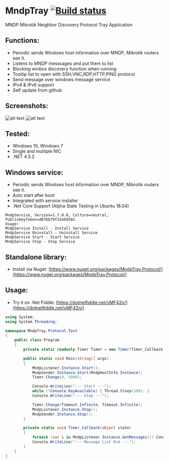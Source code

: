 # MndpTray [![Build status](https://ci.appveyor.com/api/projects/status/decjg2rq0hwn77rq?svg=true)](https://ci.appveyor.com/project/xmegz/mndptray)
MNDP Mikrotik Neighbor Discovery Protocol Tray Application

## Functions:
* Periodic sends Windows host information over MNDP, Mikrotik routers see it.
* Listens to MNDP messsages and put them to list
* Blocking winbox discovery function when running
* Tooltip list to open with SSH,VNC,RDP,HTTP,PING protocol
* Send message over windows message service
* IPv4 & IPv6 support
* Self update from github

## Screenshots:
![alt text](https://raw.githubusercontent.com/xmegz/MndpTray/master/MndpTray/MndpTray/Images/screenshot4.png)
![alt text](https://raw.githubusercontent.com/xmegz/MndpTray/master/MndpTray/MndpTray/Images/screenshot5.png)

## Tested:
* Windows 10, Windows 7
* Single and multiple NIC
* .NET 4.5.2

## Windows service:
* Periodic sends Windows host information over MNDP, Mikrotik routers see it.
* Auto start after boot
* Integrated with service installer
* .Net Core Support (Alpha State Testing in Ubuntu 18.04)
```
MndpService, Version=1.7.0.0, Culture=neutral, PublicKeyToken=d876b79f32e69502
Usage:
MndpService Install - Install Service
MndpService Uninstall - Uninstall Service
MndpService Start - Start Service
MndpService Stop - Stop Service
```

## Standalone library:
* Install via Nuget: [https://www.nuget.org/packages/MndpTray.Protocol/](https://www.nuget.org/packages/MndpTray.Protocol/)

## Usage: 
* Try it on .Net Fiddle: [https://dotnetfiddle.net/vMF42n/](https://dotnetfiddle.net/vMF42n/)
```C#
using System;
using System.Threading;

namespace MndpTray.Protocol.Test
{
    public class Program
    {
        private static readonly Timer Timer = new Timer(Timer_Callback, null, Timeout.Infinite, Timeout.Infinite);

        public static void Main(string[] args)
        {
            MndpListener.Instance.Start();
            MndpSender.Instance.Start(MndpHostInfo.Instance);
            Timer.Change(0, 5000);

            Console.WriteLine("--- Start ---");
            while (!Console.KeyAvailable) { Thread.Sleep(100); }
            Console.WriteLine("--- Stop ---");

            Timer.Change(Timeout.Infinite, Timeout.Infinite);
            MndpListener.Instance.Stop();
            MndpSender.Instance.Stop();
        }

        private static void Timer_Callback(object state)
        {
            foreach (var i in MndpListener.Instance.GetMessages()) Console.WriteLine(i.Value.ToString());
            Console.WriteLine("--- Message List End ---");
        }
    }
}
```
